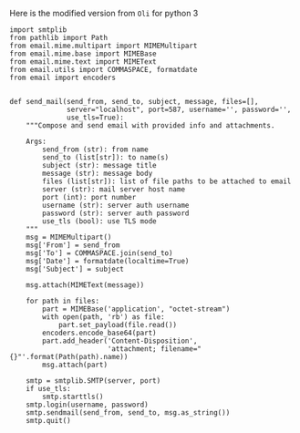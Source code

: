 Here is the modified version from `Oli` for python 3

    import smtplib
    from pathlib import Path
    from email.mime.multipart import MIMEMultipart
    from email.mime.base import MIMEBase
    from email.mime.text import MIMEText
    from email.utils import COMMASPACE, formatdate
    from email import encoders


    def send_mail(send_from, send_to, subject, message, files=[],
                  server="localhost", port=587, username='', password='',
                  use_tls=True):
        """Compose and send email with provided info and attachments.

        Args:
            send_from (str): from name
            send_to (list[str]): to name(s)
            subject (str): message title
            message (str): message body
            files (list[str]): list of file paths to be attached to email
            server (str): mail server host name
            port (int): port number
            username (str): server auth username
            password (str): server auth password
            use_tls (bool): use TLS mode
        """
        msg = MIMEMultipart()
        msg['From'] = send_from
        msg['To'] = COMMASPACE.join(send_to)
        msg['Date'] = formatdate(localtime=True)
        msg['Subject'] = subject

        msg.attach(MIMEText(message))

        for path in files:
            part = MIMEBase('application', "octet-stream")
            with open(path, 'rb') as file:
                part.set_payload(file.read())
            encoders.encode_base64(part)
            part.add_header('Content-Disposition',
                            'attachment; filename="{}"'.format(Path(path).name))
            msg.attach(part)

        smtp = smtplib.SMTP(server, port)
        if use_tls:
            smtp.starttls()
        smtp.login(username, password)
        smtp.sendmail(send_from, send_to, msg.as_string())
        smtp.quit()
